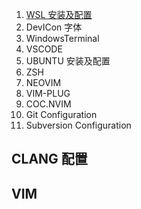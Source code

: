 1. [WSL 安装及配置][]
1. DevICon 字体
1. WindowsTerminal
1. VSCODE
1. UBUNTU 安装及配置
1. ZSH
1. NEOVIM
1. VIM-PLUG
1. COC.NVIM
1. Git Configuration
1. Subversion Configuration

## CLANG 配置

## VIM


[wsl 安装及配置]: WSL.md
[vim 基础操作]: ./vim/vim-basic.md
[vim 插件管理]: ./vim/vim-plugin-manual.md
[git-diff]: ./vim/git-diff.md
[svn-diff]: ./vim/svn-diff.md
[源配置]: ./misc/源配置.md
[修改键位]: ./misc/修改键位.md
[字体]: ./misc/字体.md
[windowsterminal]: ./misc/WindowsTerminal.md
[vscode]: ./misc/VsCode.md
